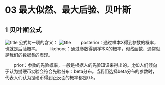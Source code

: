 # 03 最大似然、最大后验、贝叶斯
## 1 贝叶斯公式
![title](https://i.loli.net/2019/03/28/5c9c764579ce1.png)
公式每一项的含义：
![title](https://i.loli.net/2019/03/28/5c9c769658e39.png)
　　posterior：通过样本X得到参数的概率，也就是后验概率。
　　likehood：通过参数得到样本X的概率，似然函数，通常就是我们的数据集的表现。

　　prior：参数的先验概率，一般是根据人的先验知识来得出的。比如人们倾向于认为抛硬币实验会符合先验分布：beta分布。当我们选择beta分布的参数时，代表人们认为抛硬币得到正反面的概率都是0.5。
